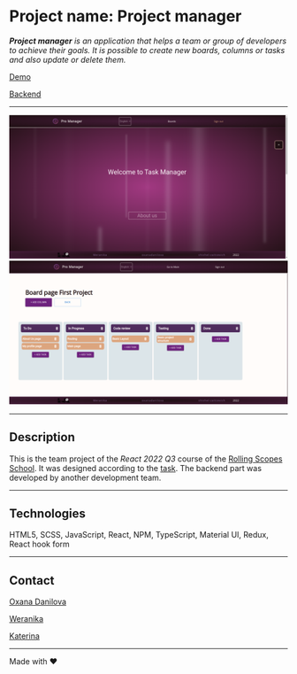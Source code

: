 # Project name: Project manager

_**Project manager** is an application that helps a team or group of developers to achieve their goals. It is possible to create new boards, columns or tasks and also update or delete them._

[Demo](https://weranika.github.io/project-management-app/project-management-app/)

[Backend](https://rss-app-project-manager.onrender.com/api-docs/#/)

---

![Main page](./public/main.png)
![Board page](./public/board_page.png)

---

## Description

This is the team project of the _React 2022 Q3_ course of the [Rolling Scopes School](https://rs.school/index.html).
It was designed according to the [task](https://github.com/rolling-scopes-school/tasks/blob/master/tasks/react/project-management-system-EN.md). The backend part was developed by another development team.

---

## Technologies

HTML5, SCSS, JavaScript, React, NPM, TypeScript, Material UI, Redux, React hook form

---

## Contact

[Oxana Danilova](https://www.linkedin.com/in/oxana-danilova-b082a0156/)

[Weranika](https://github.com/Weranika)

[Katerina](https://github.com/shishel-zaitcevich)

---

Made with ❤️
